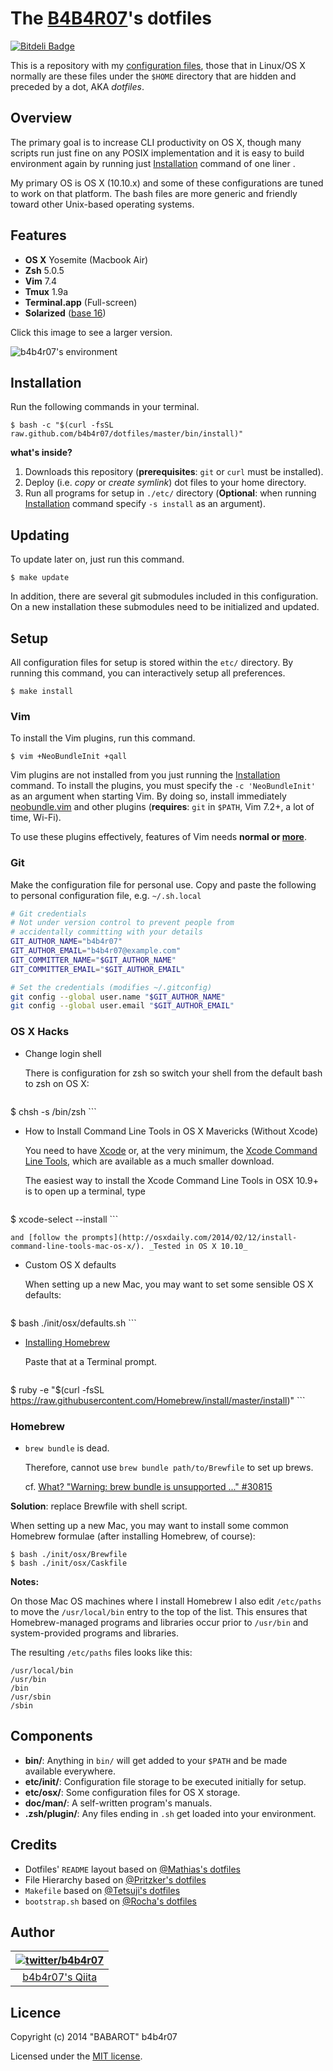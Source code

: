 # The [B4B4R07](https://twitter.com/b4b4r07)'s dotfiles

[![Bitdeli Badge](https://d2weczhvl823v0.cloudfront.net/b4b4r07/dotfiles/trend.png)](https://bitdeli.com/free "Bitdeli Badge")

This is a repository with my [configuration files](http://en.wikipedia.org/wiki/Configuration_file), those that in Linux/OS X normally are these files under the `$HOME` directory that are hidden and preceded by a dot, AKA *dotfiles*.

## Overview

The primary goal is to increase CLI productivity on OS X, though many scripts run just fine on any POSIX implementation and it is easy to build environment again by running just [Installation](#installation) command of one liner .

My primary OS is OS X (10.10.x) and some of these configurations are tuned to work on that platform. The bash files are more generic and friendly toward other Unix-based operating systems.

## Features

- **OS X** Yosemite (Macbook Air)
- **Zsh** 5.0.5
- **Vim** 7.4
- **Tmux** 1.9a
- **Terminal.app** (Full-screen)
- **Solarized** ([base 16](https://github.com/chriskempson/base16))

Click this image to see a larger version.

![](http://cl.ly/image/1f2H0F3U0240/dev-env.png "b4b4r07's environment")

## Installation

Run the following commands in your terminal. 

	$ bash -c "$(curl -fsSL raw.github.com/b4b4r07/dotfiles/master/bin/install)"

**what's inside?**

1. Downloads this repository (**prerequisites**: `git` or `curl` must be installed).
2. Deploy (i.e. *copy* or *create symlink*) dot files to your home directory.
3. Run all programs for setup in `./etc/` directory (**Optional**: when running [Installation](#installation) command specify `-s install` as an argument).

## Updating

To update later on, just run this command.

	$ make update

In addition, there are several git submodules included in this configuration. On a new installation these submodules need to be initialized and updated.

## Setup

All configuration files for setup is stored within the `etc/` directory. By running this command, you can interactively setup all preferences.

	$ make install

### Vim

To install the Vim plugins, run this command.

	$ vim +NeoBundleInit +qall

Vim plugins are not installed from you just running the [Installation](#installation) command. To install the plugins, you must specify the `-c 'NeoBundleInit'` as an argument when starting Vim. By doing so, install immediately [neobundle.vim](https://github.com/Shougo/neobundle.vim) and other plugins (**requires**: `git` in `$PATH`, Vim 7.2+, a lot of time, Wi-Fi). 

To use these plugins effectively, features of Vim needs **normal or [more](http://www.drchip.org/astronaut/vim/vimfeat.html)**.

### Git

Make the configuration file for personal use. Copy and paste the following to personal configuration file, e.g. `~/.sh.local`

```bash
# Git credentials
# Not under version control to prevent people from
# accidentally committing with your details
GIT_AUTHOR_NAME="b4b4r07"
GIT_AUTHOR_EMAIL="b4b4r07@example.com"
GIT_COMMITTER_NAME="$GIT_AUTHOR_NAME"
GIT_COMMITTER_EMAIL="$GIT_AUTHOR_EMAIL"

# Set the credentials (modifies ~/.gitconfig)
git config --global user.name "$GIT_AUTHOR_NAME"
git config --global user.email "$GIT_AUTHOR_EMAIL"
```

### OS X Hacks

- Change login shell

	There is configuration for zsh so switch your shell from the default bash to zsh on OS X:

	```	
$ chsh -s /bin/zsh
	```

- How to Install Command Line Tools in OS X Mavericks (Without Xcode)

	You need to have [Xcode](https://developer.apple.com/downloads/index.action?=xcode) or, at the very minimum, the [Xcode Command Line Tools](https://developer.apple.com/downloads/index.action?=command%20line%20tools), which are available as a much smaller download.

	The easiest way to install the Xcode Command Line Tools in OSX 10.9+ is to open up a terminal, type

	```	
$ xcode-select --install
	```

	and [follow the prompts](http://osxdaily.com/2014/02/12/install-command-line-tools-mac-os-x/). _Tested in OS X 10.10_

- Custom OS X defaults

	When setting up a new Mac, you may want to set some sensible OS X defaults:

	```
$ bash ./init/osx/defaults.sh
	```

- [Installing Homebrew](http://brew.sh)

	Paste that at a Terminal prompt.

	```
$ ruby -e "$(curl -fsSL https://raw.githubusercontent.com/Homebrew/install/master/install)"
	```

### Homebrew

- `brew bundle` is dead.

	Therefore, cannot use `brew bundle path/to/Brewfile` to set up brews.
	
	cf. [What? "Warning: brew bundle is unsupported ..." #30815](https://github.com/Homebrew/homebrew/issues/30815)

**Solution**: replace Brewfile with shell script.

When setting up a new Mac, you may want to install some common Homebrew formulae (after installing Homebrew, of course):

	$ bash ./init/osx/Brewfile
	$ bash ./init/osx/Caskfile

**Notes:**

On those Mac OS machines where I install Homebrew I also edit `/etc/paths` to move the `/usr/local/bin` entry to the top of the list. This ensures that Homebrew-managed programs and libraries occur prior to `/usr/bin` and system-provided programs and libraries. 

The resulting `/etc/paths` files looks like this:

```
/usr/local/bin
/usr/bin
/bin
/usr/sbin
/sbin
```

## Components

- **bin/**: Anything in `bin/` will get added to your `$PATH` and be made available everywhere.
- **etc/init/**: Configuration file storage to be executed initially for setup.
- **etc/osx/**: Some configuration files for OS X storage.
- **doc/man/**: A self-written program's manuals.
- **.zsh/plugin/**: Any files ending in `.sh` get loaded into your environment.

## Credits

* Dotfiles' `README` layout based on [@Mathias's dotfiles](https://github.com/mathiasbynens/dotfiles)
* File Hierarchy based on [@Pritzker's dotfiles](https://github.com/skwp/dotfiles)
* `Makefile` based on [@Tetsuji's dotfiles](https://github.com/xtetsuji/dotfiles)
* `bootstrap.sh` based on [@Rocha's dotfiles](https://github.com/zenorocha/old-dotfiles)

## Author

| [![twitter/b4b4r07](http://www.gravatar.com/avatar/8238c3c0be55b887aa9d6d59bfefa504.png)](http://twitter.com/b4b4r07 "Follow @b4b4r07 on Twitter") |
|:---:|
| [b4b4r07's Qiita](http://qiita.com/b4b4r07/ "b4b4r07 on Qiita") |

## Licence

Copyright (c) 2014 "BABAROT" b4b4r07

Licensed under the [MIT license](./doc/LICENSE-MIT.txt).

